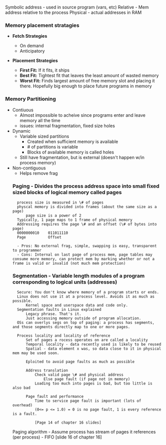 Symbolic address - used in source program (vars, etc)
Relative - Mem address relative to the process
Physical - actual addresses in RAM

### Memory placement stratagies
- **Fetch Strategies**
    - On demand
    - Anticipatory

- **Placement Strategies**
    - **First Fit:** If it fits, it ships
    - **Best Fit:** Tightest fit that leaves the least amount of wasted memory
    - **Worst Fit:** Finds largest amount of free memory slot and placing it there. Hopefully big enough to place future programs in memory

### Memory Partitioning
- Contiuous
    -   Almost impossible to acheive since programs enter and leave memory all the time
    -   issues: internal fragmentation, fixed size holes
- Dynamic
    -   Variable sized partitions
        - Created when sufficient memory is available
        - \# of partitions is variable
        - Blocks of available memory is called holes
    - Still have fragmentation, but is external (doesn't happen w/in process memory)
- Non-contiguous
    - Helps remove frag
    ### Paging - Divides the process address space into small fixed sized blocks of logical memory called pages
        process size is measured in \# of pages
        physcal memory is divided into frames (about the same size as a page)
            page size is a power of 2
        Typically, 1 page maps to 1 frame of physical memory
        Addressing requires the page \# and an offset (\# of bytes into page)
        0000000010    011011110
        Page          Offset

        - Pros: No external frag, simple, swapping is easy, transparent to programmer
        - Cons: Internal on last page of process mem, page tables may consume more memory, can protect mem by marking whether or not a frame is valid or invalid (not much mem protection)
    ### Segmentation - Variable length modules of a program corresponding to logical units (addresses)
        Secure: You don't know where memory of a program starts or ends.
        Linux does not use it at a process level. Avoids it as much as possible.
            Kernel space and userspace data and code only.
        Segmentation faults in Linux explained
            Legacy phrase. That's it.
            Just accessing memory outside of program allocation.
        OSs can overlys segs on top of paging: a process has segments, and those segments directly map to one or more pages.
        
        Process locality and locality of reference
            Set of pages a rocess operates on are called a locality
            Temporal locality - data recently used is likely to be reused
            Spatial - data element x was, so data close to it in physical mem may be used soon.

            Eploited to avoid page faults as much as possible
            
            Address translation
                Check valid page \# and physical address
                    Else page fault (if page not in memory)
                Loading too much into pages is bad, but too little is also bad

            Page fault and performance
                Time to service page fault is important (lots of overhead)
                (0<= p <= 1.0) = 0 is no page fault, 1 is every reference is a fault.

                [Page 14 of chapter 16 slides]

    Paging algorithm
        - Assume process has stream of pages it references (per process)
        - FIFO [slide 16 of chapter 16]